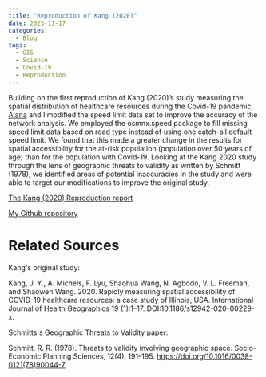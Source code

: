 ```yaml
---
title: "Reproduction of Kang (2020)"
date: 2023-11-17
categories:
  - Blog
tags:
  - GIS
  - Science
  - Covid-19
  - Reproduction
---
```


Building on the first reproduction of Kang (2020)’s study measuring the spatial distribution of healthcare resources during the Covid-19 pandemic, [Alana](https://alanalutz.github.io) and I modified the speed limit data set to improve the accuracy of the network analysis. We employed the osmnx.speed package to fill missing speed limit data based on road type instead of using one catch-all default speed limit. We found that this made a greater change in the results for spatial accessibility for the at-risk population (population over 50 years of age) than for the population with Covid-19. Looking at the Kang 2020 study through the lens of geographic threats to validity as written by Schmitt (1978), we identified areas of potential inaccuracies in the study and were able to target our modifications to improve the original study.

[The Kang (2020) Reproduction report](https://eliseylchan.github.io/RPr-Kang-2020-2)

[My Github repository](https://github.com/eliseylchan/RPr-Kang-2020-2)

# Related Sources

Kang's original study: 

Kang, J. Y., A. Michels, F. Lyu, Shaohua Wang, N. Agbodo, V. L. Freeman, and Shaowen Wang. 2020. Rapidly measuring spatial accessibility of COVID-19 healthcare resources: a case study of Illinois, USA. International Journal of Health Geographics 19 (1):1–17. DOI:10.1186/s12942-020-00229-x.


Schmitts's Geographic Threats to Validity paper: 

Schmitt, R. R. (1978). Threats to validity involving geographic space. Socio-Economic Planning Sciences, 12(4), 191–195. https://doi.org/10.1016/0038-0121(78)90044-7

